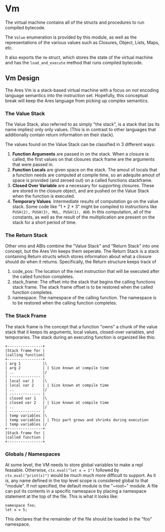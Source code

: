 # Vm

The virtual machine contains all of the structs and procedures
to run compiled bytecode.

The `Value` enumeration is provided by this module, as well as the representations
of the various values such as Closures, Object, Lists, Maps, etc.

It also exports the `Vm` struct, which stores the state of the virtual machine
and has the `load_and_execute` method that runs compiled bytecode.

## Vm Design

The Ares Vm is a stack-based virtual machine with a focus on *not* encoding
language semantics into the instruction set.  Hopefully, this conceptual
break will keep the Ares language from picking up complex semantics.

### The Value Stack

The Value Stack, also referred to as simply "the stack", is a stack that
(as its name implies) only only values.  (This is in contrast to other
languages that additionally contain return information on their stack).

The values found on the Value Stack can be classified in 3 different ways:

1. **Function Arguments** are passed in on the stack.  When a closure is
   called, the first values on that closures stack frame are the arguments
   that were passed in.
2. **Function Locals** are given space on the stack.  The amout of locals
   that a function needs are computed at compile time, so an adequite
   amout of space is provided (and zeroed out) on a called functions
   stackframe.
3. **Closed Over Variable** are a necessary for supporting closures.
   These are stored in the closure object, and are pushed on the Value Stack
   when the function is executed.
4. **Temporary Values**.  Intermediate results of computation go on the value stack.
   Some code like "1 + 2 * 3" might be compiled to instructions like
   `PUSH(2), PUSH(3), MUL, PUSH(1), ADD`.  In this computation, all of the constants,
   as well as the result of the multiplication are present on the stack for a short
   period of time.

### The Return Stack

Other vms and ABIs combine the "Value Stack" and "Return Stack" into one concept, but
the Ares Vm keeps them seperate.  The Return Stack is a stack containing Return structs
which stores information about what a closure should do when it returns.  Specifically,
the Return structure keeps track of

1. code_pos: The location of the next instruction that will be executed after the
   called function completes.  
2. stack_frame: The offset into the stack that begins the calling functions stack frame.
   The stack frame offset is to be restored when the called function completes.
3. namespace: The namespace of the calling function.  The namespace is to be restored
   when the calling function completes.

### The Stack Frame

The stack frame is the concept that a function "owns" a chunk of the value stack that
it keeps its arguments, local values, closed-over variables, and temporaries. The stack
during an executing function is organized like this:

```
+----------------+
|Stack frame for |
|calling function|
+----------------+
| arg 1          |\
| arg 2          | | Size known at compile time
| ..             |/
| -------------- |
| local var 1    |\
| local var 2    | | Size known at compile time
| ..             |/
| -------------- |
| closed var 1   |\
| closed var 2   | | Size known at compile time
| ..             |/
| -------------- |
| temp variables |\
| temp variables | | This part grows and shrinks during execution
| temp variables |/
+----------------+
|Stack frame for |
|called function |
+----------------+
```

### Globals / Namespaces

At some level, the VM needs to store global variables to make a repl feasable.
Otherwise, `ctx.eval("let x = 1")` followed by `ctx.eval("print(x)")` would be
much much more difficult to support.  As it is, any name defined in the top level
scope is considered global to that "module".  If not specified, the default module
is the "~root~" module.  A file can put its contents in a specific namespace by
placing a namespace statement at the top of the file.  This is what it looks like:

```ares
namespace foo;
let x = 5;
```

This declares that the remainder of the file should be loaded in the "foo" namespace.
